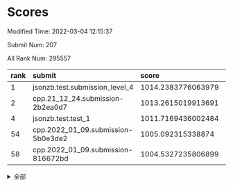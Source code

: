 # Scores

Modified Time: 2022-03-04 12:15:37

Submit Num: 207

All Rank Num: 295557

| rank |               submit               |       score        |       sigma        | pk_num |
| :--- | :--------------------------------- | :----------------- | :----------------- | :----- |
| 1    | jsonzb.test.submission_level_4     | 1014.2383776063979 | 0.8269049466066356 | 5716   |
| 2    | cpp.21_12_24.submission-2b2ea0d7   | 1013.2615019913691 | 0.8155890597033176 | 5713   |
| 4    | jsonzb.test.test_1                 | 1011.7169436002484 | 0.7841357868016297 | 5703   |
| 54   | cpp.2022_01_09.submission-5b0e3de2 | 1005.092315338874  | 0.7149998407513534 | 5713   |
| 58   | cpp.2022_01_09.submission-816672bd | 1004.5327235806899 | 0.713777566933746  | 5713   |


<details>
<summary>全部</summary>

| rank |                 submit                 |       score        |       sigma        | pk_num |
| :--- | :------------------------------------- | :----------------- | :----------------- | :----- |
| 1    | jsonzb.test.submission_level_4         | 1014.2383776063979 | 0.8269049466066356 | 5716   |
| 2    | cpp.21_12_24.submission-2b2ea0d7       | 1013.2615019913691 | 0.8155890597033176 | 5713   |
| 3    | gobigger.level_3.submission_level_3_49 | 1011.7825939029644 | 0.7909494976317124 | 5711   |
| 4    | jsonzb.test.test_1                     | 1011.7169436002484 | 0.7841357868016297 | 5703   |
| 5    | gobigger.level_3.submission_level_3_26 | 1011.5464295078433 | 0.7811064108243592 | 5711   |
| 6    | gobigger.level_3.submission_level_3_15 | 1011.4752290705381 | 0.7834214557442103 | 5716   |
| 7    | gobigger.level_3.submission_level_3_2  | 1011.4443747568927 | 0.7600171977986887 | 5710   |
| 8    | gobigger.level_3.submission_level_3_19 | 1011.4373367993269 | 0.7657028231769971 | 5712   |
| 9    | gobigger.level_3.submission_level_3_14 | 1011.2884942658901 | 0.7784742774483037 | 5712   |
| 10   | gobigger.level_3.submission_level_3_44 | 1011.2706607801116 | 0.7681462911948547 | 5708   |
| 11   | gobigger.level_3.submission_level_3_46 | 1011.2117878642724 | 0.7779014584415317 | 5705   |
| 12   | gobigger.level_3.submission_level_3_10 | 1011.0315091824541 | 0.7643389549077069 | 5714   |
| 13   | gobigger.level_3.submission_level_3_27 | 1010.9031742976157 | 0.7841838809140748 | 5711   |
| 14   | gobigger.level_3.submission_level_3_29 | 1010.8688291379342 | 0.7704763746003856 | 5711   |
| 15   | gobigger.level_3.submission_level_3_45 | 1010.792571309867  | 0.7939875775830574 | 5717   |
| 16   | gobigger.level_3.submission_level_3_3  | 1010.6963594087838 | 0.7325590457350494 | 5712   |
| 17   | gobigger.level_3.submission_level_3_4  | 1010.6117702660514 | 0.75194527210619   | 5712   |
| 18   | gobigger.level_3.submission_level_3_20 | 1010.6076545271364 | 0.754148303794133  | 5713   |
| 19   | gobigger.level_3.submission_level_3_31 | 1010.5822269299633 | 0.7679161958356087 | 5711   |
| 20   | gobigger.level_3.submission_level_3_6  | 1010.4839574155484 | 0.7497545916747917 | 5710   |
| 21   | gobigger.level_3.submission_level_3_8  | 1010.4820426218888 | 0.7674601815031777 | 5707   |
| 22   | gobigger.level_3.submission_level_3_24 | 1010.4275418526393 | 0.7698857443886606 | 5714   |
| 23   | gobigger.level_3.submission_level_3_30 | 1010.3823015752113 | 0.7472108930248702 | 5711   |
| 24   | gobigger.level_3.submission_level_3_16 | 1010.3164014602405 | 0.7498516656610213 | 5716   |
| 25   | gobigger.level_3.submission_level_3_40 | 1010.3109359006912 | 0.7615632428117063 | 5711   |
| 26   | gobigger.level_3.submission_level_3_33 | 1010.2995284684582 | 0.7903313223656274 | 5710   |
| 27   | gobigger.level_3.submission_level_3_0  | 1010.2944181637265 | 0.7620294966587446 | 5712   |
| 28   | gobigger.level_3.submission_level_3_12 | 1010.2935738394866 | 0.7714081120268638 | 5705   |
| 29   | gobigger.level_3.submission_level_3_25 | 1010.2897046538557 | 0.7490707765254774 | 5710   |
| 30   | gobigger.level_3.submission_level_3_28 | 1010.229735348473  | 0.7687041020264607 | 5712   |
| 31   | gobigger.level_3.submission_level_3_47 | 1009.9310837646636 | 0.7396908286044256 | 5719   |
| 32   | gobigger.level_3.submission_level_3_32 | 1009.8949236217143 | 0.7529629425788547 | 5702   |
| 33   | gobigger.level_3.submission_level_3_37 | 1009.841179569624  | 0.7497079439492189 | 5711   |
| 34   | gobigger.level_3.submission_level_3_7  | 1009.817777723061  | 0.7482082402974877 | 5709   |
| 35   | gobigger.level_3.submission_level_3_43 | 1009.7418570051001 | 0.7626900963787131 | 5716   |
| 36   | gobigger.level_3.submission_level_3_1  | 1009.6764235844715 | 0.7486119389437625 | 5709   |
| 37   | gobigger.level_3.submission_level_3_41 | 1009.6322072268915 | 0.7550952349994897 | 5710   |
| 38   | gobigger.level_3.submission_level_3_38 | 1009.6098283678565 | 0.745035583121647  | 5710   |
| 39   | gobigger.level_3.submission_level_3_21 | 1009.5886086910053 | 0.7405795728662561 | 5711   |
| 40   | gobigger.level_3.submission_level_3_34 | 1009.52890835666   | 0.7684614221528925 | 5717   |
| 41   | gobigger.level_3.submission_level_3_18 | 1009.4571956044707 | 0.7728449270533391 | 5710   |
| 42   | gobigger.level_3.submission_level_3_22 | 1009.3553742813847 | 0.7711666552171174 | 5712   |
| 43   | gobigger.level_3.submission_level_3_39 | 1009.2188400596967 | 0.7364823589055377 | 5711   |
| 44   | gobigger.level_3.submission_level_3_13 | 1009.1032557282189 | 0.7610329312672454 | 5712   |
| 45   | gobigger.level_3.submission_level_3_17 | 1009.0189392709102 | 0.7523774683361979 | 5716   |
| 46   | gobigger.level_3.submission_level_3_42 | 1009.012390810291  | 0.7633517869198237 | 5710   |
| 47   | gobigger.level_3.submission_level_3_35 | 1008.9636871967633 | 0.7838380610984644 | 5711   |
| 48   | gobigger.level_3.submission_level_3_36 | 1008.5363069522326 | 0.780351234322036  | 5708   |
| 49   | gobigger.level_3.submission_level_3_11 | 1008.4663668010121 | 0.760368820844517  | 5713   |
| 50   | gobigger.level_3.submission_level_3_5  | 1008.4374823830391 | 0.7679507184512341 | 5714   |
| 51   | gobigger.level_3.submission_level_3_48 | 1007.7417668330097 | 0.7458180700945309 | 5707   |
| 52   | gobigger.level_3.submission_level_3_9  | 1007.098395167919  | 0.7602727190677276 | 5711   |
| 53   | gobigger.level_3.submission_level_3_23 | 1007.0246532776789 | 0.7347728929182021 | 5715   |
| 54   | cpp.2022_01_09.submission-5b0e3de2     | 1005.092315338874  | 0.7149998407513534 | 5713   |
| 55   | gobigger.level_1.submission_level_1_43 | 1004.996326956454  | 0.7215487172763343 | 5714   |
| 56   | gobigger.level_1.submission_level_1_11 | 1004.6472063420226 | 0.7216126279944461 | 5711   |
| 57   | gobigger.level_1.submission_level_1_32 | 1004.6009278857971 | 0.7112925908716667 | 5708   |
| 58   | cpp.2022_01_09.submission-816672bd     | 1004.5327235806899 | 0.713777566933746  | 5713   |
| 59   | gobigger.level_1.submission_level_1_3  | 1004.5317813284656 | 0.7230875718791551 | 5709   |
| 60   | gobigger.level_1.submission_level_1_47 | 1004.432312983575  | 0.7373538379975665 | 5711   |
| 61   | gobigger.level_1.submission_level_1_27 | 1004.4048420809652 | 0.7211633794430773 | 5716   |
| 62   | gobigger.level_1.submission_level_1_40 | 1004.3972635099783 | 0.7255095856944253 | 5713   |
| 63   | gobigger.level_1.submission_level_1_24 | 1004.3507071527721 | 0.7163637857888225 | 5715   |
| 64   | gobigger.level_1.submission_level_1_8  | 1004.2923790640403 | 0.7176980435557216 | 5711   |
| 65   | gobigger.level_1.submission_level_1_39 | 1004.1706514592715 | 0.7089765366160397 | 5715   |
| 66   | gobigger.level_1.submission_level_1_28 | 1004.1196956722326 | 0.7212075515170256 | 5716   |
| 67   | gobigger.level_1.submission_level_1_16 | 1004.1056393825187 | 0.7229851912722461 | 5709   |
| 68   | gobigger.level_1.submission_level_1_13 | 1003.9208729368063 | 0.7156190245153322 | 5713   |
| 69   | gobigger.level_1.submission_level_1_45 | 1003.9108948432572 | 0.7267439702036258 | 5706   |
| 70   | gobigger.level_1.submission_level_1_44 | 1003.9009653306255 | 0.713991026080139  | 5712   |
| 71   | gobigger.level_1.submission_level_1_21 | 1003.7204252984195 | 0.718031202952382  | 5713   |
| 72   | gobigger.level_1.submission_level_1_9  | 1003.7184851901424 | 0.708193603802784  | 5706   |
| 73   | gobigger.level_1.submission_level_1_15 | 1003.6972986910979 | 0.7130206288386125 | 5719   |
| 74   | gobigger.level_1.submission_level_1_5  | 1003.6651782145672 | 0.724626236521985  | 5712   |
| 75   | gobigger.level_1.submission_level_1_46 | 1003.6651362112189 | 0.7122325129537532 | 5708   |
| 76   | gobigger.level_1.submission_level_1_29 | 1003.5522332480128 | 0.7274660870578151 | 5708   |
| 77   | gobigger.level_1.submission_level_1_12 | 1003.5002322201984 | 0.7215717277297083 | 5711   |
| 78   | gobigger.level_1.submission_level_1_38 | 1003.4761381848937 | 0.7112240331181837 | 5710   |
| 79   | gobigger.level_1.submission_level_1_0  | 1003.3911351962496 | 0.7214837618426531 | 5712   |
| 80   | gobigger.level_1.submission_level_1_34 | 1003.247860660622  | 0.7039968611834639 | 5709   |
| 81   | gobigger.level_1.submission_level_1_14 | 1003.2026923516487 | 0.7134498352999269 | 5711   |
| 82   | gobigger.level_1.submission_level_1_49 | 1003.1565692589104 | 0.7195485669310786 | 5707   |
| 83   | gobigger.level_1.submission_level_1_20 | 1003.0717687721378 | 0.721468649202854  | 5712   |
| 84   | gobigger.level_1.submission_level_1_10 | 1002.9455885990754 | 0.7167756744847296 | 5713   |
| 85   | gobigger.level_1.submission_level_1_36 | 1002.9262230668276 | 0.716283884248472  | 5719   |
| 86   | gobigger.level_1.submission_level_1_4  | 1002.8718625126183 | 0.7056453606373314 | 5710   |
| 87   | gobigger.level_1.submission_level_1_37 | 1002.8709741385052 | 0.7275573274513325 | 5709   |
| 88   | gobigger.level_1.submission_level_1_35 | 1002.8331739514044 | 0.697885984994153  | 5708   |
| 89   | gobigger.level_1.submission_level_1_19 | 1002.7867425875058 | 0.7125698438622481 | 5709   |
| 90   | gobigger.level_1.submission_level_1_42 | 1002.7770332417837 | 0.7105138803568268 | 5709   |
| 91   | gobigger.level_1.submission_level_1_6  | 1002.7426072220858 | 0.7074923083349224 | 5711   |
| 92   | gobigger.level_1.submission_level_1_18 | 1002.7352756743185 | 0.7092030297863574 | 5713   |
| 93   | gobigger.level_1.submission_level_1_33 | 1002.6760928573651 | 0.7083379511326805 | 5713   |
| 94   | gobigger.level_1.submission_level_1_1  | 1002.648608732897  | 0.7081229927419073 | 5707   |
| 95   | gobigger.level_1.submission_level_1_17 | 1002.5317128811009 | 0.7046194602470887 | 5710   |
| 96   | gobigger.level_1.submission_level_1_48 | 1002.4622240439313 | 0.7034697218755653 | 5715   |
| 97   | gobigger.level_1.submission_level_1_31 | 1002.4547227732327 | 0.7073490804270792 | 5707   |
| 98   | gobigger.level_1.submission_level_1_23 | 1002.3922706412698 | 0.7186148047338958 | 5711   |
| 99   | gobigger.level_1.submission_level_1_7  | 1002.3254826900647 | 0.7189056628208    | 5711   |
| 100  | gobigger.level_1.submission_level_1_2  | 1002.227143556497  | 0.7166470567096744 | 5719   |
| 101  | gobigger.level_1.submission_level_1_22 | 1002.1973434592467 | 0.7096188855703635 | 5711   |
| 102  | gobigger.level_1.submission_level_1_25 | 1002.1194142917725 | 0.7138307941843128 | 5713   |
| 103  | gobigger.level_1.submission_level_1_26 | 1002.0397215232396 | 0.7152141621966347 | 5712   |
| 104  | gobigger.level_1.submission_level_1_41 | 1002.0192369839347 | 0.7110529972690989 | 5711   |
| 105  | gobigger.level_1.submission_level_1_30 | 1001.4820366455466 | 0.7081095034821466 | 5712   |
| 106  | gobigger.random.submission_random_45   | 997.9160010947456  | 0.7154308962620716 | 5712   |
| 107  | gobigger.random.submission_random_10   | 997.4522168984762  | 0.7103303871057507 | 5712   |
| 108  | gobigger.random.submission_random_35   | 997.0127681115047  | 0.7006403398662443 | 5712   |
| 109  | gobigger.random.submission_random_26   | 996.9932197328767  | 0.708508745460107  | 5712   |
| 110  | gobigger.random.submission_random_37   | 996.9467405188205  | 0.7105798339956533 | 5711   |
| 111  | gobigger.random.submission_random_48   | 996.856805803307   | 0.7156295510717199 | 5712   |
| 112  | gobigger.random.submission_random_33   | 996.8150652102768  | 0.699544639105995  | 5710   |
| 113  | gobigger.random.submission_random_24   | 996.6948486878449  | 0.7055611149204486 | 5707   |
| 114  | gobigger.random.submission_random_5    | 996.5975905792103  | 0.7261918379319919 | 5714   |
| 115  | gobigger.random.submission_random_41   | 996.5896707584453  | 0.7103231887825155 | 5711   |
| 116  | gobigger.random.submission_random_23   | 996.5366625060417  | 0.7179121604278217 | 5708   |
| 117  | gobigger.random.submission_random_20   | 996.5287090831605  | 0.7195181888751242 | 5715   |
| 118  | gobigger.random.submission_random_7    | 996.5154279197903  | 0.710962297669054  | 5714   |
| 119  | gobigger.random.submission_random_25   | 996.4615614057968  | 0.7128050378090709 | 5710   |
| 120  | gobigger.random.submission_random_15   | 996.4615008269182  | 0.712078525416983  | 5715   |
| 121  | gobigger.random.submission_random_1    | 996.4166120751881  | 0.7145090632915264 | 5710   |
| 122  | gobigger.random.submission_random_16   | 996.4111131448336  | 0.6951931364163421 | 5710   |
| 123  | gobigger.random.submission_random_4    | 996.4019535758998  | 0.7152510457436958 | 5712   |
| 124  | gobigger.random.submission_random_38   | 996.3676405514037  | 0.7297631629540519 | 5712   |
| 125  | gobigger.random.submission_random_40   | 996.3564749041126  | 0.7103230571849902 | 5714   |
| 126  | gobigger.random.submission_random_27   | 996.298006903805   | 0.7163123916684213 | 5711   |
| 127  | gobigger.random.submission_random_21   | 996.2223124267773  | 0.7203642220755222 | 5710   |
| 128  | gobigger.random.submission_random_30   | 996.1855084133299  | 0.7153116836028917 | 5712   |
| 129  | gobigger.random.submission_random_11   | 996.0639048495032  | 0.713008981840758  | 5707   |
| 130  | gobigger.random.submission_random_44   | 996.0132859348192  | 0.7132569817666882 | 5707   |
| 131  | gobigger.random.submission_random_43   | 996.011300979816   | 0.7207343174601112 | 5711   |
| 132  | gobigger.random.submission_random_2    | 995.9964012667618  | 0.7110723222345725 | 5710   |
| 133  | gobigger.random.submission_random_46   | 995.9748159821071  | 0.7082231595697556 | 5712   |
| 134  | gobigger.random.submission_random_17   | 995.9315510124524  | 0.7108118911952691 | 5709   |
| 135  | gobigger.random.submission_random_9    | 995.8960243090249  | 0.7045756411807212 | 5709   |
| 136  | gobigger.random.submission_random_6    | 995.8702962035514  | 0.7194749168724078 | 5706   |
| 137  | gobigger.random.submission_random_28   | 995.8678388833399  | 0.7031048066578072 | 5708   |
| 138  | gobigger.random.submission_random_12   | 995.8678311183041  | 0.70862005611139   | 5708   |
| 139  | gobigger.random.submission_random_47   | 995.7978453811434  | 0.7197766646623269 | 5715   |
| 140  | gobigger.random.submission_random_22   | 995.7111854582744  | 0.7157096219442244 | 5711   |
| 141  | gobigger.random.submission_random_32   | 995.6140246028041  | 0.7174704277478735 | 5713   |
| 142  | gobigger.random.submission_random_29   | 995.5574885198843  | 0.7085061993280292 | 5716   |
| 143  | gobigger.random.submission_random_34   | 995.5385654370966  | 0.7117019401540581 | 5714   |
| 144  | gobigger.random.submission_random_42   | 995.4490028762049  | 0.7146432651637179 | 5712   |
| 145  | gobigger.random.submission_random_3    | 995.3744673441487  | 0.7174105492139367 | 5708   |
| 146  | gobigger.random.submission_random_39   | 995.325832013069   | 0.7027086540216481 | 5711   |
| 147  | gobigger.random.submission_random_14   | 995.2969874853533  | 0.7171685717939468 | 5712   |
| 148  | gobigger.random.submission_random_8    | 995.2850858264004  | 0.7113471171878265 | 5714   |
| 149  | gobigger.random.submission_random_31   | 995.2215339013528  | 0.7163971283542789 | 5711   |
| 150  | gobigger.random.submission_random_36   | 995.1993360154713  | 0.7010746615703344 | 5711   |
| 151  | gobigger.random.submission_random_13   | 995.0495848458992  | 0.7246462624848241 | 5709   |
| 152  | gobigger.random.submission_random_18   | 995.0261934475124  | 0.7035789640213619 | 5709   |
| 153  | gobigger.random.submission_random_19   | 994.8300985702261  | 0.7096412489593207 | 5710   |
| 154  | gobigger.level_2.submission_level_2_39 | 994.6851013833946  | 0.7274476337007262 | 5710   |
| 155  | gobigger.random.submission_random_49   | 994.5087401700961  | 0.7094402883507023 | 5713   |
| 156  | gobigger.random.submission_random_0    | 994.4391946520852  | 0.7420008157804368 | 5709   |
| 157  | gobigger.level_2.submission_level_2_20 | 993.6315869654121  | 0.7370844563854783 | 5713   |
| 158  | gobigger.level_2.submission_level_2_23 | 993.5349932656268  | 0.7266043658607859 | 5714   |
| 159  | gobigger.level_2.submission_level_2_28 | 993.4435370090664  | 0.7253955992646407 | 5708   |
| 160  | gobigger.level_2.submission_level_2_38 | 993.4193842928322  | 0.7244722075825369 | 5714   |
| 161  | gobigger.level_2.submission_level_2_11 | 993.1040529735626  | 0.743328881976338  | 5712   |
| 162  | gobigger.level_2.submission_level_2_44 | 993.0811835588166  | 0.7483530513739909 | 5714   |
| 163  | gobigger.level_2.submission_level_2_1  | 992.9613188626618  | 0.7236910801146593 | 5711   |
| 164  | gobigger.level_2.submission_level_2_17 | 992.8760919316065  | 0.7462954248580633 | 5711   |
| 165  | gobigger.level_2.submission_level_2_48 | 992.7471427663975  | 0.7477476390235593 | 5711   |
| 166  | gobigger.level_2.submission_level_2_33 | 992.7335956492525  | 0.7520909611826139 | 5711   |
| 167  | gobigger.level_2.submission_level_2_40 | 992.7160721255256  | 0.7363005971632129 | 5708   |
| 168  | gobigger.level_2.submission_level_2_21 | 992.6306261189318  | 0.7493933299669235 | 5710   |
| 169  | gobigger.level_2.submission_level_2_7  | 992.6063573698495  | 0.7437843013358987 | 5711   |
| 170  | gobigger.level_2.submission_level_2_0  | 992.5785232547441  | 0.7323449646211945 | 5713   |
| 171  | gobigger.level_2.submission_level_2_49 | 992.5671404779339  | 0.7618639430934935 | 5714   |
| 172  | gobigger.level_2.submission_level_2_31 | 992.5121824817488  | 0.7354919996556074 | 5712   |
| 173  | gobigger.level_2.submission_level_2_22 | 992.4707361571219  | 0.7570903981416733 | 5706   |
| 174  | gobigger.level_2.submission_level_2_6  | 992.4595120378824  | 0.7528875135170936 | 5712   |
| 175  | gobigger.level_2.submission_level_2_35 | 992.3611574281215  | 0.7512792552925273 | 5709   |
| 176  | gobigger.level_2.submission_level_2_29 | 992.3225449095125  | 0.739266118894485  | 5712   |
| 177  | gobigger.level_2.submission_level_2_19 | 992.0486061690375  | 0.7485641221136352 | 5715   |
| 178  | gobigger.level_2.submission_level_2_36 | 992.0437674887424  | 0.7660789406931738 | 5713   |
| 179  | gobigger.level_2.submission_level_2_13 | 991.9603586328545  | 0.75140889937719   | 5712   |
| 180  | gobigger.level_2.submission_level_2_45 | 991.9322109344943  | 0.7363303858321564 | 5707   |
| 181  | gobigger.level_2.submission_level_2_16 | 991.9094729820291  | 0.7576418707761544 | 5716   |
| 182  | gobigger.level_2.submission_level_2_18 | 991.8739963991812  | 0.7458109725758821 | 5711   |
| 183  | gobigger.level_2.submission_level_2_26 | 991.8386201127727  | 0.7560385558118711 | 5707   |
| 184  | gobigger.level_2.submission_level_2_34 | 991.7321784760651  | 0.7385254855866041 | 5715   |
| 185  | gobigger.level_2.submission_level_2_14 | 991.7213946435298  | 0.7592618202876632 | 5713   |
| 186  | gobigger.level_2.submission_level_2_12 | 991.4983364051731  | 0.7546613883265952 | 5711   |
| 187  | gobigger.level_2.submission_level_2_25 | 991.4479209322291  | 0.7456383097150675 | 5712   |
| 188  | gobigger.level_2.submission_level_2_41 | 991.384434759472   | 0.755067124982627  | 5711   |
| 189  | gobigger.level_2.submission_level_2_27 | 991.3449770857683  | 0.7545204536058577 | 5706   |
| 190  | gobigger.level_2.submission_level_2_8  | 991.2884047059839  | 0.7677159800149792 | 5715   |
| 191  | gobigger.level_2.submission_level_2_47 | 991.2625590549902  | 0.7536871669119758 | 5714   |
| 192  | gobigger.level_2.submission_level_2_10 | 991.2367043063289  | 0.751997844234653  | 5712   |
| 193  | gobigger.level_2.submission_level_2_32 | 991.2109425496892  | 0.7609314774079741 | 5708   |
| 194  | gobigger.level_2.submission_level_2_2  | 991.1833543803945  | 0.737230839736903  | 5711   |
| 195  | gobigger.level_2.submission_level_2_24 | 991.1380198588103  | 0.7444203516676839 | 5713   |
| 196  | gobigger.level_2.submission_level_2_46 | 991.0061514655372  | 0.7710432725885861 | 5710   |
| 197  | gobigger.level_2.submission_level_2_9  | 990.9210022021875  | 0.7658272553257203 | 5712   |
| 198  | gobigger.level_2.submission_level_2_37 | 990.9168577486     | 0.7407587475358128 | 5709   |
| 199  | gobigger.level_2.submission_level_2_15 | 990.9121437436135  | 0.756910183540037  | 5711   |
| 200  | gobigger.level_2.submission_level_2_4  | 990.8895017999976  | 0.7575841704442354 | 5711   |
| 201  | gobigger.level_2.submission_level_2_5  | 990.5918680813155  | 0.7954484473307514 | 5711   |
| 202  | gobigger.level_2.submission_level_2_43 | 990.2108362743041  | 0.7720754923735821 | 5712   |
| 203  | gobigger.level_2.submission_level_2_3  | 990.1383289460143  | 0.7552675775726282 | 5707   |
| 204  | gobigger.level_2.submission_level_2_30 | 990.0861851703876  | 0.7849213880967244 | 5710   |
| 205  | gobigger.level_2.submission_level_2_42 | 989.6249195986195  | 0.7698716297202985 | 5713   |
| 206  | gobigger.none.submission_none_0        | 979.8664640755114  | 1.1926996092861966 | 5710   |
| 207  | gobigger.none.submission_none_1        | 975.4312652793471  | 1.5738320839635704 | 5710   |

</details>